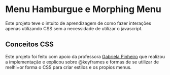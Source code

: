 # Menu Hamburgue e Morphing Menu
Este projeto teve o intuito de aprendizagem de como fazer interações apenas utilizando CSS sem
a necessidade de utilizar o javascript.
## Conceitos CSS
Este projeto foi feito com apoio da professora [Gabriela Pinheiro](https://github.com/SpruceGabriela) que realizou a implementação e explicou
sobre @keyframes e formas de se utilizar de melhi=or forma o CSS para criar estilos e os propios menus.
